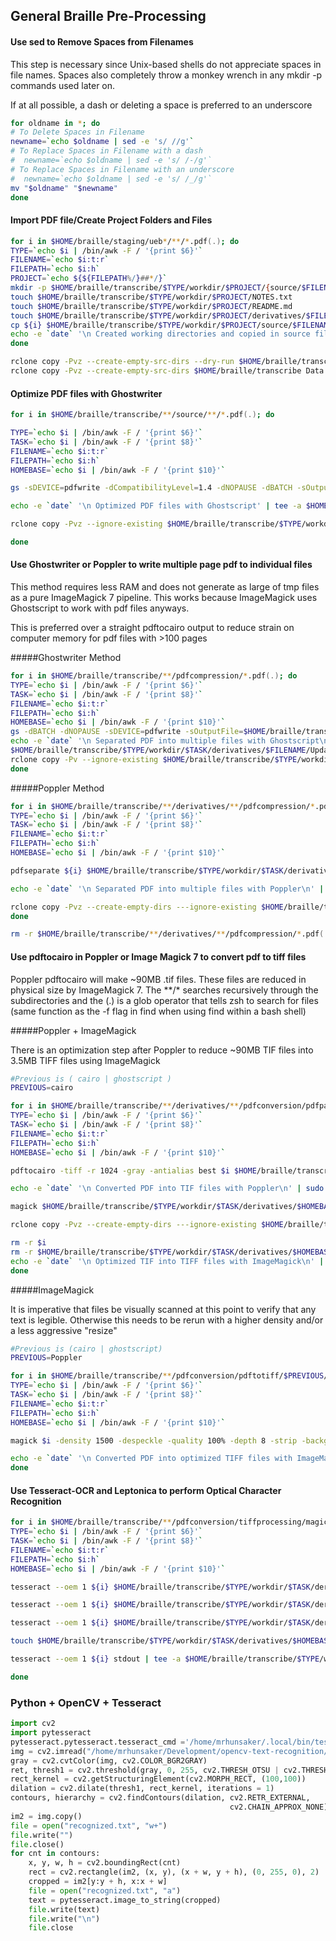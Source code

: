 ## General Braille Pre-Processing 

#### Use sed to Remove Spaces from Filenames

This step is necessary since Unix-based shells do not appreciate spaces in file names. Spaces also completely throw a monkey wrench in any mkdir -p commands used later on.

If at all possible, a dash or deleting a space is preferred to an underscore

```zsh
for oldname in *; do
# To Delete Spaces in Filename
newname=`echo $oldname | sed -e 's/ //g'`
# To Replace Spaces in Filename with a dash
#  newname=`echo $oldname | sed -e 's/ /-/g'`
# To Replace Spaces in Filename with an underscore
#  newname=`echo $oldname | sed -e 's/ /_/g'`
mv "$oldname" "$newname"
done
```

#### Import PDF file/Create Project Folders and Files

``` zsh
for i in $HOME/braille/staging/ueb*/**/*.pdf(.); do
TYPE=`echo $i | /bin/awk -F / '{print $6}'`
FILENAME=`echo $i:t:r`
FILEPATH=`echo $i:h`
PROJECT=`echo ${${FILEPATH%/}##*/}`
mkdir -p $HOME/braille/transcribe/$TYPE/workdir/$PROJECT/{source/$FILENAME/,derivatives/$FILENAME/{pdfsvg/{poppler,magick},pdfcompression,imagepreparation/{magick,opencv,python},ocr/{poppler/{html,txt,xml},pytesseract/txt,tesseractocr/{hocr,pdf,txt}},pdfconversion/{pdfpaginate/{ghostscript,cairo},pdftotiff/{cairo/optimized,magick,python}},textprocessing/{nimas,pretext,text,xhtml,xml},uebtranscription/{liblouisutdml,pretext}},scripts,finaltranscription/$FILENAME}
touch $HOME/braille/transcribe/$TYPE/workdir/$PROJECT/NOTES.txt
touch $HOME/braille/transcribe/$TYPE/workdir/$PROJECT/README.md
touch $HOME/braille/transcribe/$TYPE/workdir/$PROJECT/derivatives/$FILENAME/Updates.txt
cp ${i} $HOME/braille/transcribe/$TYPE/workdir/$PROJECT/source/$FILENAME/
echo -e `date` '\n Created working directories and copied in source files\n' | tee -a $HOME/braille/transcribe/$TYPE/workdir/$PROJECT/derivatives/$FILENAME/Updates.txt
done

rclone copy -Pvz --create-empty-src-dirs --dry-run $HOME/braille/transcribe Data:braille/transcribe 
rclone copy -Pvz --create-empty-src-dirs $HOME/braille/transcribe Data:braille/transcribe 

```
#### Optimize PDF files with Ghostwriter

``` zsh
for i in $HOME/braille/transcribe/**/source/**/*.pdf(.); do

TYPE=`echo $i | /bin/awk -F / '{print $6}'`
TASK=`echo $i | /bin/awk -F / '{print $8}'`
FILENAME=`echo $i:t:r`
FILEPATH=`echo $i:h`
HOMEBASE=`echo $i | /bin/awk -F / '{print $10}'`

gs -sDEVICE=pdfwrite -dCompatibilityLevel=1.4 -dNOPAUSE -dBATCH -sOutputFile=$HOME/braille/transcribe/$TYPE/workdir/$TASK/derivatives/$HOMEBASE/pdfcompression/"$FILENAME".pdf ${i}

echo -e `date` '\n Optimized PDF files with Ghostscript' | tee -a $HOME/braille/transcribe/$TYPE/workdir/$TASK/derivatives/$FILENAME/Updates.txt

rclone copy -Pvz --ignore-existing $HOME/braille/transcribe/$TYPE/workdir/$TASK/derivatives/$HOMEBASE/pdfcompression Data:braille/transcribe/$TYPE/workdir/$TASK/derivatives/$HOMEBASE/pdfcompression

done

```

#### Use Ghostwriter or Poppler to write multiple page pdf to individual files  

This method requires less RAM and does not generate as large of tmp files as a pure ImageMagick 7 pipeline. This works because ImageMagick uses Ghostscript to work with pdf files anyways. 

This is preferred over a straight pdftocairo output to reduce strain on computer memory for pdf files with >100 pages

#####Ghostwriter Method

```zsh
for i in $HOME/braille/transcribe/**/pdfcompression/*.pdf(.); do     
TYPE=`echo $i | /bin/awk -F / '{print $6}'`
TASK=`echo $i | /bin/awk -F / '{print $8}'`
FILENAME=`echo $i:t:r`
FILEPATH=`echo $i:h`
HOMEBASE=`echo $i | /bin/awk -F / '{print $10}'`
gs -dBATCH -dNOPAUSE -sDEVICE=pdfwrite -sOutputFile=$HOME/braille/transcribe/$TYPE/workdir/$TASK/derivatives/$HOMEBASE/pdfconversion/pdfpaginate/ghostscript/"$FILENAME"_%04d.pdf ${i}
echo -e `date` '\n Separated PDF into multiple files with Ghostscript\n' | tee -a $HOME/braille/transcribe/$TYPE/workdir/$TASK/derivatives/$FILENAME/Updates.txt
$HOME/braille/transcribe/$TYPE/workdir/$TASK/derivatives/$FILENAME/Updates.txt
rclone copy -Pv --ignore-existing $HOME/braille/transcribe/$TYPE/workdir/$TASK/derivatives/$HOMEBASE/pdfconversion/pdfpaginate  Data:braille/transcribe/$TYPE/workdir/$TASK/derivatives/$HOMEBASE/pdfconversion/pdfpaginate
done
```

#####Poppler Method

```zsh
for i in $HOME/braille/transcribe/**/derivatives/**/pdfcompression/*.pdf(.); do  
TYPE=`echo $i | /bin/awk -F / '{print $6}'`
TASK=`echo $i | /bin/awk -F / '{print $8}'`
FILENAME=`echo $i:t:r`
FILEPATH=`echo $i:h`
HOMEBASE=`echo $i | /bin/awk -F / '{print $10}'`

pdfseparate ${i} $HOME/braille/transcribe/$TYPE/workdir/$TASK/derivatives/$HOMEBASE/pdfconversion/pdfpaginate/cairo/"$FILENAME"_%04d.pdf

echo -e `date` '\n Separated PDF into multiple files with Poppler\n' | tee -a $HOME/braille/transcribe/$TYPE/workdir/$TASK/derivatives/$FILENAME/Updates.txt

rclone copy -Pvz --create-empty-dirs ---ignore-existing $HOME/braille/transcribe/$TYPE/workdir/$TASK/derivatives/$HOMEBASE/pdfconversion/pdfpaginate/cairo/ Data:braille/transcribe/$TYPE/workdir/$TASK/derivatives/$HOMEBASE/pdfconversion/pdfpaginate/cairo/
done

rm -r $HOME/braille/transcribe/**/derivatives/**/pdfcompression/*.pdf(.)
```

#### Use pdftocairo in Poppler  or Image Magick 7 to convert pdf to tiff files 

Poppler pdftocairo will make ~90MB .tif files. These files are reduced in physical size by ImageMagick 7. The \**/\* searches recursively through the subdirectories and the (.) is a glob operator that tells zsh to search for files (same function as the  -f flag in find when using find within a bash shell)

#####Poppler + ImageMagick

There is an optimization step after Poppler to reduce ~90MB TIF files into 3.5MB TIFF files using ImageMagick

```zsh
#Previous is ( cairo | ghostscript )
PREVIOUS=cairo

for i in $HOME/braille/transcribe/**/derivatives/**/pdfconversion/pdfpaginate/$PREVIOUS/*.pdf(.); do
TYPE=`echo $i | /bin/awk -F / '{print $6}'`
TASK=`echo $i | /bin/awk -F / '{print $8}'`
FILENAME=`echo $i:t:r`
FILEPATH=`echo $i:h`
HOMEBASE=`echo $i | /bin/awk -F / '{print $10}'`

pdftocairo -tiff -r 1024 -gray -antialias best $i $HOME/braille/transcribe/$TYPE/workdir/$TASK/derivatives/$HOMEBASE/pdfconversion/pdftotiff/cairo/"$FILENAME"

echo -e `date` '\n Converted PDF into TIF files with Poppler\n' | sudo tee -a $HOME/braille/transcribe/$TYPE/workdir/$TASK/derivatives/$HOMEBASE/Updates.txt

magick $HOME/braille/transcribe/$TYPE/workdir/$TASK/derivatives/$HOMEBASE/pdfconversion/pdftotiff/cairo/*.tif -quality 100% -depth 8 -strip -bordercolor white -border 2 -background white -alpha remove -alpha off $HOME/braille/transcribe/$TYPE/workdir/$TASK/derivatives/$HOMEBASE/pdfconversion/pdftotiff/cairo/optimized/"$FILENAME".tiff

rclone copy -Pvz --create-empty-dirs ---ignore-existing $HOME/braille/transcribe/$TYPE/workdir/$TASK/derivatives/$HOMEBASE/pdfconversion/pdftotiff/cairo/ Data:braille/transcribe/$TYPE/workdir/$TASK/derivatives/$HOMEBASE/pdfconversion/pdftotiff/cairo/ 

rm -r $i
rm -r $HOME/braille/transcribe/$TYPE/workdir/$TASK/derivatives/$HOMEBASE/pdfconversion/pdftotiff/cairo/"$FILENAME"* 
echo -e `date` '\n Optimized TIF into TIFF files with ImageMagick\n' | sudo tee -a $HOME/braille/transcribe/$TYPE/workdir/$TASK/derivatives/$HOMEBASE/Updates.txt
done
```

#####ImageMagick

It is imperative that files be visually scanned at this point to verify that any text is legible. Otherwise this needs to be rerun with a higher density and/or a less aggressive "resize"

```zsh
#Previous is (cairo | ghostscript)
PREVIOUS=Poppler

for i in $HOME/braille/transcribe/**/pdfconversion/pdftotiff/$PREVIOUS/*.pdf; do
TYPE=`echo $i | /bin/awk -F / '{print $6}'`
TASK=`echo $i | /bin/awk -F / '{print $8}'`
FILENAME=`echo $i:t:r`
FILEPATH=`echo $i:h`
HOMEBASE=`echo $i | /bin/awk -F / '{print $10}'`

magick $i -density 1500 -despeckle -quality 100% -depth 8 -strip -background white -bordercolor white -border 1x1 -alpha remove -alpha off -resize 50% $HOME/braille/transcribe/$TYPE/workdir/$TASK/derivatives/$HOMEBASE/pdfconversion/tiffprocessing/magick/"$FILENAME".tiff

echo -e `date` '\n Converted PDF into optimized TIFF files with ImageMagick\n' | tee -a $HOME/braille/transcribe/$TYPE/workdir/$TASK/derivatives/$HOMEBASE/Updates.txt
done
```

#### Use Tesseract-OCR and Leptonica to perform Optical Character Recognition

```zsh
for i in $HOME/braille/transcribe/**/pdfconversion/tiffprocessing/magick/*.tiff(.); do
TYPE=`echo $i | /bin/awk -F / '{print $6}'`
TASK=`echo $i | /bin/awk -F / '{print $8}'`
FILENAME=`echo $i:t:r`
FILEPATH=`echo $i:h`
HOMEBASE=`echo $i | /bin/awk -F / '{print $10}'`

tesseract --oem 1 ${i} $HOME/braille/transcribe/$TYPE/workdir/$TASK/derivatives/$HOMEBASE/ocr/tesseractocr/pdf/"$FILENAME"  pdf

tesseract --oem 1 ${i} $HOME/braille/transcribe/$TYPE/workdir/$TASK/derivatives/$HOMEBASE/ocr/tesseractocr/hocr/"$FILENAME""hocr"  hocr

tesseract --oem 1 ${i} $HOME/braille/transcribe/$TYPE/workdir/$TASK/derivatives/$HOMEBASE/ocr/tesseractocr/txt/"$FILENAME" 

touch $HOME/braille/transcribe/$TYPE/workdir/$TASK/derivatives/$HOMEBASE/ocr/tesseractocr/pdf/"$HOMEBASE"_textout.txt

tesseract --oem 1 ${i} stdout | tee -a $HOME/braille/transcribe/$TYPE/workdir/$TASK/derivatives/$HOMEBASE/ocr/tesseractocr/pdf/"$HOMEBASE"_textout.txt

done
```

### Python + OpenCV + Tesseract

```python
import cv2 
import pytesseract 
pytesseract.pytesseract.tesseract_cmd ='/home/mrhunsaker/.local/bin/tesseract'
img = cv2.imread("/home/mrhunsaker/Development/opencv-text-recognition/Book07_0041.tiff") 
gray = cv2.cvtColor(img, cv2.COLOR_BGR2GRAY) 
ret, thresh1 = cv2.threshold(gray, 0, 255, cv2.THRESH_OTSU | cv2.THRESH_BINARY_INV) 
rect_kernel = cv2.getStructuringElement(cv2.MORPH_RECT, (100,100)) 
dilation = cv2.dilate(thresh1, rect_kernel, iterations = 1)  
contours, hierarchy = cv2.findContours(dilation, cv2.RETR_EXTERNAL,  
                                                 cv2.CHAIN_APPROX_NONE) 
im2 = img.copy() 
file = open("recognized.txt", "w+") 
file.write("") 
file.close() 
for cnt in contours: 
    x, y, w, h = cv2.boundingRect(cnt) 
    rect = cv2.rectangle(im2, (x, y), (x + w, y + h), (0, 255, 0), 2) 
    cropped = im2[y:y + h, x:x + w] 
    file = open("recognized.txt", "a") 
    text = pytesseract.image_to_string(cropped) 
    file.write(text) 
    file.write("\n") 
    file.close 
```

